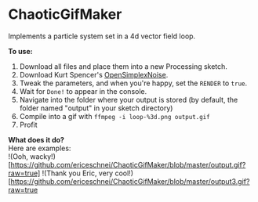 # ChaoticGifMaker
Implements a particle system set in a 4d vector field loop.

**To use:**  
  1. Download all files and place them into a new Processing sketch.
  2. Download Kurt Spencer's [OpenSimplexNoise](https://gist.github.com/KdotJPG/b1270127455a94ac5d19).
  3. Tweak the parameters, and when you're happy, set the `RENDER` to `true`.
  4. Wait for `Done!` to appear in the console.
  5. Navigate into the folder where your output is stored (by default, the folder named "output" in your sketch directory)
  6. Compile into a gif with `ffmpeg -i loop-%3d.png output.gif`
  7. Profit

**What does it do?**  
Here are examples:  
!(Ooh, wacky!)[https://github.com/ericeschnei/ChaoticGifMaker/blob/master/output.gif?raw=true]
!(Thank you Eric, very cool!)[https://github.com/ericeschnei/ChaoticGifMaker/blob/master/output3.gif?raw=true
